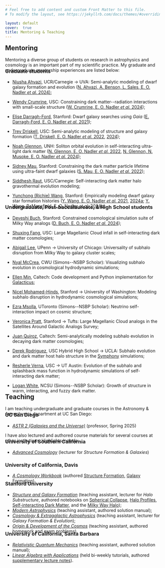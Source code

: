 ```yaml
---
# Feel free to add content and custom Front Matter to this file.
# To modify the layout, see https://jekyllrb.com/docs/themes/#overriding-theme-defaults

layout: default
cover:  true
title: Mentoring & Teaching
---
```


<p style="margin-bottom: -14px">
</p>

## Mentoring

<p style="margin-bottom: -38px">
Mentoring a diverse group of students on research in astrophysics and cosmology is an important part of my scientific practice. My graduate and undergraduate mentorship experiences are listed below:
</p>

### Graduate students

* [Niusha Ahvazi](https://ctac.carnegiescience.edu/niusha-ahvazi), UCR/Carnegie &rarr; UVA: Semi-analytic modeling of dwarf galaxy formation and evolution ([N. Ahvazi, A. Benson, L. Sales, E. O. Nadler *et al.* 2024)](https://academic.oup.com/mnras/advance-article/doi/10.1093/mnras/stae761/7631365);

* [Wendy Crumrine](https://wcrumrine.github.io/), USC: Constraining dark matter--radiation interactions with small-scale structure ([W. Crumrine, E. O. Nadler *et al.* 2024](https://journals.aps.org/prd/abstract/10.1103/PhysRevD.111.023530));

* [Elise Darragh-Ford](https://kipac.stanford.edu/people/elise-darragh-ford), Stanford: Dwarf galaxy searches using *Gaia* ([E. Darragh-Ford, E. O. Nadler *et al.* 2021](https://iopscience.iop.org/article/10.3847/1538-4357/ac0053/meta));

* [Trey Driskell](https://www.linkedin.com/in/george-driskell/), USC: Semi-analytic modeling of structure and galaxy formation ([T. Driskell, E. O. Nadler *et al.* 2022](https://journals.aps.org/prd/abstract/10.1103/PhysRevD.106.103525), [2024](https://arxiv.org/abs/2410.11680));

* [Noah Glennon](https://kipac.stanford.edu/people/noah-glennon-0), UNH: Soliton orbital evolution in self-interacting ultra-light dark matter ([N. Glennon, E. O. Nadler *et al.* 2022](https://journals.aps.org/prd/abstract/10.1103/PhysRevD.105.123540), [N. Glennon, N. Musoke, E. O. Nadler *et al.* 2024](https://journals.aps.org/prd/abstract/10.1103/PhysRevD.109.063501));

* [Sidney Mau](https://sidneymau.com/), Stanford: Constraining the dark matter particle lifetime using ultra-faint dwarf galaxies ([S. Mau, E. O. Nadler *et al.* 2022](https://iopscience.iop.org/article/10.3847/1538-4357/ac6e65));

* [Siddhesh Raut](https://www.linkedin.com/in/siddheshraut), USC/Carnegie: Self-interacting dark matter halo gravothermal evolution modeling;

* [Yunchong (Richie) Wang](https://profiles.stanford.edu/richie-wang), Stanford: Empirically modeling dwarf galaxy star formation histories ([Y. Wang, E. O. Nadler *et al.* 2021](https://iopscience.iop.org/article/10.3847/1538-4357/ac024a), [2024a](https://iopscience.iop.org/article/10.3847/1538-4357/ad7f4c); [Y. Wang, P. Mansfield, E. O. Nadler *et al.* 2024b](https://arxiv.org/abs/2408.01487)).

<p style="margin-bottom: -38px">
</p>

### Undergraduate, Post-baccalaureate, & High School students

* [Deveshi Buch](https://profiles.stanford.edu/deveshi-buch), Stanford: Constrained cosmological simulation suite of Milky Way analogs ([D. Buch, E. O. Nadler *et al.* 2024](https://iopscience.iop.org/article/10.3847/1538-4357/ad554c));

* [Shuxing Fang](https://www.linkedin.com/in/shuxing-fang-aa7747113/), USC: Large Magellanic Cloud infall in self-interacting dark matter cosmologies;

* [Abigail Lee](https://abiglee7.github.io//), UPenn &rarr; University of Chicago: Universality of subhalo disruption from Milky Way to galaxy cluster scales;

* [Nyal McCrea](https://www.simonsfoundation.org/people/nyal-mccrea/), CWU (Simons--NSBP Scholar): Visualizing subhalo evolution in cosmological hydrodynamic simulations;

* [Ellen Min](https://www.linkedin.com/in/mintyellen/), Caltech: Code development and Python implementation for [Galacticus](https://github.com/galacticusorg/galacticus);

* [Nicel Mohamed-Hinds](https://phys.washington.edu/people/nicel-mohamed-hinds), Stanford &rarr; University of Washington: Modeling subhalo disruption in hydrodynamic cosmological simulations;

* [Ezra Msolla](https://ca.linkedin.com/in/ezra-msolla-4629522aa), UToronto (Simons--NSBP Scholar): Neutrino self-interaction impact on cosmic structure;

* [Veronica Pratt](https://profiles.stanford.edu/veronica-pratt?tab=bio), Stanford &rarr; Tufts: Large Magellanic Cloud analogs in the Satellites Around Galactic Analogs Survey;

* [Juan Quiroz](https://www.linkedin.com/in/juan-quiroz-jaraba-71a666111/), Caltech: Semi-analytically modeling subhalo evolution in decaying dark matter cosmologies;

* [Derek Rodriguez](https://www.ednovate.org/hybrid), USC Hybrid High School &rarr; UCLA: Subhalo evolution and dark matter host halo structure in the [Symphony](https://arxiv.org/abs/2209.02675) simulations;

* [Resherle Verna](https://www.linkedin.com/in/resherle-verna-m-s-96945898/), USC &rarr; UT Austin: Evolution of the subhalo and splashback mass function in hydrodynamic simulations of self-interacting dark matter;

* [Logan White](https://www.linkedin.com/in/logalexw/), NCSU (Simons--NSBP Scholar): Growth of structure in warm, interacting, and fuzzy dark matter.


<p style="margin-bottom: -30px">
</p>

## Teaching

<p style="margin-bottom: -38px">
I am teaching undergraduate and graduate courses in the Astronomy & Astrophysics department at UC San Diego:
</p>

### UC San Diego

* *[ASTR 2 (Galaxies and the Universe)](https://catalog.ucsd.edu/courses/ASTR.html)* (professor, Spring 2025)

<p style="margin-bottom: -38px">
I have also lectured and authored course materials for several courses at other institutions. Highlights include:
</p>

### University of Southern California

* *[Advanced Cosmology](https://catalogue.usc.edu/preview_course_nopop.php?catoid=8&coid=114328)* (lecturer for *Structure Formation & Galaxies*)

### University of California, Davis

* *[A Cosmology Workbook](https://phys.libretexts.org/Courses/University_of_California_Davis/UCD%3A_Physics_156_-_A_Cosmology_Workbook/Workbook)* (authored [Structure Formation](https://phys.libretexts.org/Courses/University_of_California_Davis/UCD%3A_Physics_156_-_A_Cosmology_Workbook/Workbook/31%3A_Structure_Formation), [Galaxy Formation](https://phys.libretexts.org/Courses/University_of_California_Davis/UCD%3A_Physics_156_-_A_Cosmology_Workbook/Workbook/32%3A_Galaxy_Formation)).

<p style="margin-bottom: -32px">
</p>

### Stanford University

* *[Structure and Galaxy Formation](https://github.com/KIPAC/Physics-367)* (teaching assistant, lecturer for *Halo Substructure*, authored notebooks on [Spherical Collapse](https://github.com/KIPAC/Physics-367/blob/main/Weekly_Notebooks/Phys367-week3.ipynb), [Halo Profiles](https://github.com/KIPAC/Physics-367/blob/main/Weekly_Notebooks/Phys367-week4.ipynb), [Self-interacting Dark Matter](https://github.com/KIPAC/Physics-367/blob/main/Final_Projects/Phys367-P04-SIDM.ipynb), and the [Milky Way Halo](https://github.com/KIPAC/Physics-367/blob/main/Final_Projects/Phys367-P05-MW-Halo.ipynb));
* *[Modern Astrophysics](https://explorecourses.stanford.edu/search?view=catalog&filter-coursestatus-Active=on&q=PHYSICS%20360:%20Modern%20Astrophysics&academicYear=20192020)* (teaching assistant, authored solution manual);
* *[Cosmology & Extragalactic Astrophysics](https://explorecourses.stanford.edu/search?view=catalog&filter-coursestatus-Active=on&q=PHYSICS%20361:%20Cosmology%20and%20Extragalactic%20Astrophysics&academicYear=20192020)* (teaching assistant, lecturer for *Galaxy Formation & Evolution*);
* *[Origin & Development of the Cosmos](https://explorecourses.stanford.edu/search?view=catalog&filter-coursestatus-Active=on&q=PHYSICS%2016:%20The%20Origin%20and%20Development%20of%20the%20Cosmos&academicYear=20182019)* (teaching assistant, authored homework and exam problems).

<p style="margin-bottom: -32px">
</p>

### University of California, Santa Barbara

* *[Relativistic Quantum Mechanics](https://ccs.ucsb.edu/sites/default/files/2017-08/2015-2016-courses-all.pdf#page=112)* (teaching assistant, authored solution manual);
* *[Linear Algebra with Applications](https://www.math.ucsb.edu/sites/default/files/sitefiles/undergraduate/Outlines/MATH%204A%20Outline.pdf)* (held bi-weekly tutorials, authored [supplementary lecture notes](./Math_4A.pdf)).
